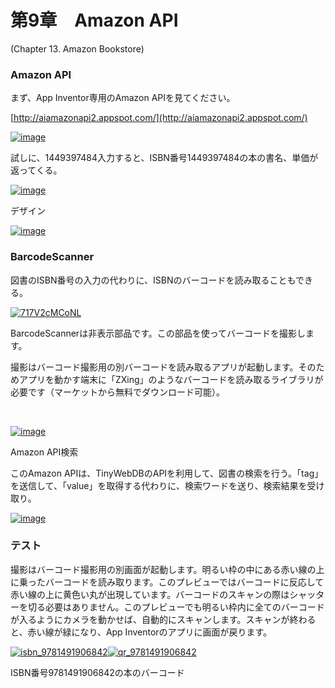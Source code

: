 # **第9章　Amazon API**

\(Chapter 13. Amazon Bookstore\)

### Amazon API

まず、App Inventor専用のAmazon APIを見てください。

[http://aiamazonapi2.appspot.com/](http://aiamazonapi2.appspot.com/)

[![](https://i1.wp.com/edu2web.com/wp-content/uploads/2017/07/image_thumb-2.png?resize=474%2C325&ssl=1 "image")](https://i1.wp.com/edu2web.com/wp-content/uploads/2017/07/image-2.png?ssl=1)

試しに、1449397484入力すると、ISBN番号1449397484の本の書名、単価が返ってくる。

[![](https://i2.wp.com/edu2web.com/wp-content/uploads/2017/07/image_thumb-3.png?resize=474%2C372&ssl=1 "image")](https://i0.wp.com/edu2web.com/wp-content/uploads/2017/07/image-3.png?ssl=1)

デザイン

[![](https://i0.wp.com/edu2web.com/wp-content/uploads/2017/07/image_thumb-4.png?resize=474%2C417&ssl=1 "image")](https://i0.wp.com/edu2web.com/wp-content/uploads/2017/07/image-4.png?ssl=1)

### BarcodeScanner

図書のISBN番号の入力の代わりに、ISBNのバーコードを読み取ることもできる。

[![](https://i2.wp.com/edu2web.com/wp-content/uploads/2017/07/717V2cMCoNL_thumb.jpg?resize=187%2C244&ssl=1 "717V2cMCoNL")](https://i2.wp.com/edu2web.com/wp-content/uploads/2017/07/717V2cMCoNL.jpg?ssl=1)

BarcodeScannerは非表示部品です。この部品を使ってバーコードを撮影します。

撮影はバーコード撮影用の別バーコードを読み取るアプリが起動します。そのためアプリを動かす端末に「ZXing」のようなバーコードを読み取るライブラリが必要です（マーケットから無料でダウンロード可能）。

[    
](https://edu2web.com/wp-content/uploads/2017/07/qr_9781491906842.png)

[![](https://i1.wp.com/edu2web.com/wp-content/uploads/2017/07/image_thumb-5.png?resize=474%2C248&ssl=1 "image")](https://i2.wp.com/edu2web.com/wp-content/uploads/2017/07/image-5.png?ssl=1)

Amazon API検索

このAmazon APIは、TinyWebDBのAPIを利用して、図書の検索を行う。「tag」を送信して、「value」を取得する代わりに、検索ワードを送り、検索結果を受け取り。

[![](https://i2.wp.com/edu2web.com/wp-content/uploads/2017/07/image_thumb-6.png?resize=474%2C622&ssl=1 "image")](https://i1.wp.com/edu2web.com/wp-content/uploads/2017/07/image-6.png?ssl=1)

### テスト

撮影はバーコード撮影用の別画面が起動します。明るい枠の中にある赤い線の上に乗ったバーコードを読み取ります。このプレビューではバーコードに反応して赤い線の上に黄色い丸が出現しています。バーコードのスキャンの際はシャッターを切る必要はありません。このプレビューでも明るい枠内に全てのバーコードが入るようにカメラを動かせば、自動的にスキャンします。スキャンが終わると、赤い線が緑になり、App Inventorのアプリに画面が戻ります。

[![](https://i2.wp.com/edu2web.com/wp-content/uploads/2017/07/isbn_9781491906842_thumb.png?resize=249%2C152&ssl=1 "isbn\_9781491906842")](https://i0.wp.com/edu2web.com/wp-content/uploads/2017/07/isbn_9781491906842.png?ssl=1)[![](https://i0.wp.com/edu2web.com/wp-content/uploads/2017/07/qr_9781491906842_thumb.png?resize=154%2C154&ssl=1 "qr\_9781491906842")](https://i0.wp.com/edu2web.com/wp-content/uploads/2017/07/qr_9781491906842-1.png?ssl=1)

ISBN番号9781491906842の本のバーコード

